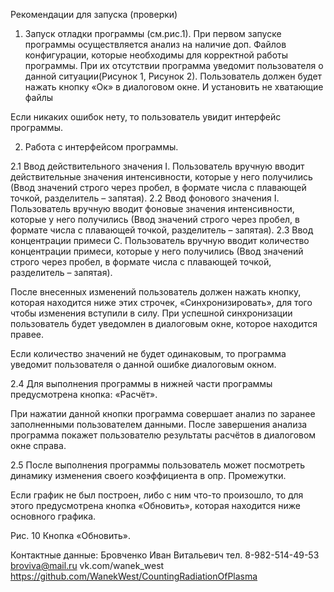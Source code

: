Рекомендации для запуска (проверки)
1.	Запуск отладки программы (см.рис.1).
При первом запуске программы осуществляется анализ на наличие доп. Файлов конфигурации, которые необходимы для корректной работы программы. 
При их отсутствии программа уведомит пользователя о данной ситуации(Рисунок 1, Рисунок 2). Пользователь должен будет нажать кнопку «Ок» в диалоговом окне. И установить не хватающие файлы

Если никаких ошибок нету, то пользователь увидит интерфейс программы.

2.	Работа с интерфейсом программы.

2.1 Ввод действительного значения I.
Пользователь вручную вводит действительные значения интенсивности, которые у него получились (Ввод значений строго через пробел, в формате числа с плавающей точкой, разделитель – запятая).
2.2 Ввод фонового значения I. 
Пользователь вручную вводит фоновые значения интенсивности, которые у него получились (Ввод значений строго через пробел, в формате числа с плавающей точкой, разделитель – запятая).
2.3 Ввод концентрации примеси С. 
Пользователь вручную вводит количество концентрации примеси, которые у него получились (Ввод значений строго через пробел, в формате числа с плавающей точкой, разделитель – запятая).

После внесенных изменений пользователь должен нажать кнопку, которая находится ниже этих строчек, «Синхронизировать», для того чтобы изменения вступили в силу. При успешной синхронизации пользователь будет уведомлен в диалоговым окне, которое находится правее.

Если количество значений не будет одинаковым, то программа уведомит пользователя о данной ошибке диалоговым окном.

2.4	Для выполнения программы в нижней части программы предусмотрена кнопка: «Расчёт».

При нажатии данной кнопки программа совершает анализ по заранее заполненными пользователем данными. После завершения анализа программа покажет пользователю результаты расчётов в диалоговом окне справа.

2.5	После выполнения программы пользователь может посмотреть динамику изменения своего коэффициента в опр. Промежутки. 

Если график не был построен, либо с ним что-то произошло, то для этого предусмотрена кнопка «Обновить», которая находится ниже основного графика.
 
Рис. 10 Кнопка «Обновить».


	
Контактные данные: 
Бровченко Иван Витальевич
тел. 8-982-514-49-53
broviva@mail.ru
vk.com/wanek_west
https://github.com/WanekWest/CountingRadiationOfPlasma
